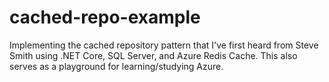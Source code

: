 # cached-repo-example
Implementing the cached repository pattern that I've first heard from Steve Smith using .NET Core, SQL Server, and Azure Redis Cache. This also serves as a playground for learning/studying Azure.
